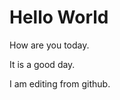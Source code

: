 <!-- TITLE: TestPage -->
<!-- SUBTITLE: A quick summary of Home -->

# Hello World
How are you today.

It is a good day.

I am editing from github.
